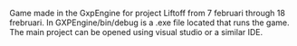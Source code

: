 Game made in the GxpEngine for project Liftoff from 7 februari through 18 frebruari. 
In GXPEngine/bin/debug is a .exe file located that runs the game. The main project can be opened using visual studio or a similar IDE.

